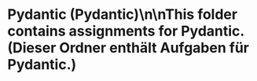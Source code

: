 # Pydantic (Pydantic)\n\nThis folder contains assignments for Pydantic. (Dieser Ordner enthält Aufgaben für Pydantic.)
